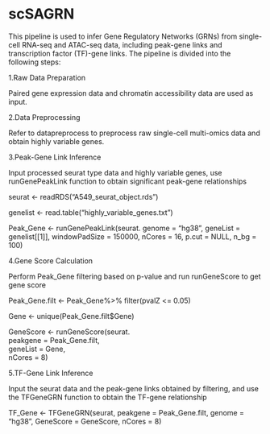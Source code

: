 # scSAGRN

This pipeline is used to infer Gene Regulatory Networks (GRNs) from single-cell RNA-seq and ATAC-seq data, including peak-gene links and transcription factor (TF)-gene links. The pipeline is divided into the following steps:

1.Raw Data Preparation

  Paired gene expression data and chromatin accessibility data are used as input.
  
2.Data Preprocessing

  Refer to datapreprocess to preprocess raw single-cell multi-omics data and obtain highly variable genes.
  
3.Peak-Gene Link Inference

  Input processed seurat type data and highly variable genes, use runGenePeakLink function to obtain significant peak-gene relationships
  
  seurat <- readRDS(“A549_seurat_object.rds”)  
  
  genelist <- read.table(“highly_variable_genes.txt”)
  
  Peak_Gene <- runGenePeakLink(seurat.
                             genome = “hg38”, 
                             geneList = genelist[[1]],
                             windowPadSize = 150000,
                             nCores = 16,
                             p.cut = NULL, 
                             n_bg = 100)
                             
4.Gene Score Calculation

  Perform Peak_Gene filtering based on p-value and run runGeneScore to get gene score
  
  Peak_Gene.filt <- Peak_Gene%>% filter(pvalZ <= 0.05)
  
  Gene <- unique(Peak_Gene.filt$Gene)
  
  GeneScore <- runGeneScore(seurat.                          
                          peakgene = Peak_Gene.filt,                         
                          geneList = Gene,                         
                          nCores = 8)

5.TF-Gene Link Inference

Input the seurat data and the peak-gene links obtained by filtering, and use the TFGeneGRN function to obtain the TF-gene relationship

TF_Gene <- TFGeneGRN(seurat, 
                     peakgene = Peak_Gene.filt, 
                     genome = “hg38”,
                     GeneScore = GeneScore,
                     nCores = 8)
